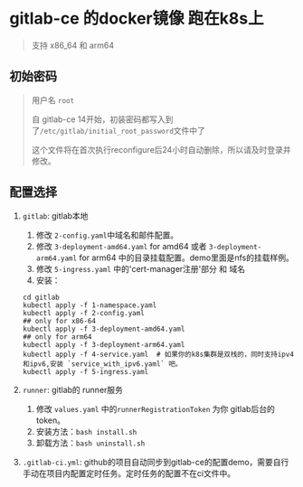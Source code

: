 # gitlab-ce 的docker镜像 跑在k8s上
> 支持 x86_64 和 arm64 
> 

## 初始密码
> 用户名 `root`
> 
> 自 gitlab-ce 14开始，初装密码都写入到了`/etc/gitlab/initial_root_password`文件中了
> 
> 这个文件将在首次执行reconfigure后24小时自动删除，所以请及时登录并修改。
> 
## 配置选择
1. `gitlab`: gitlab本地
   1. 修改 `2-config.yaml`中域名和邮件配置。
   2. 修改 `3-deployment-amd64.yaml` for amd64 或者 `3-deployment-arm64.yaml` for arm64 中的目录挂载配置。demo里面是nfs的挂载样例。
   3. 修改 `5-ingress.yaml` 中的'cert-manager注册'部分 和 域名
   4. 安装：
   ```shell
   cd gitlab
   kubectl apply -f 1-namespace.yaml
   kubectl apply -f 2-config.yaml
   ## only for x86-64  
   kubectl apply -f 3-deployment-amd64.yaml
   ## only for arm64
   kubectl apply -f 3-deployment-arm64.yaml  
   kubectl apply -f 4-service.yaml  # 如果你的k8s集群是双栈的，同时支持ipv4和ipv6,安装 `service_with_ipv6.yaml` 吧。
   kubectl apply -f 5-ingress.yaml
   ```
2. `runner`: gitlab的 runner服务
   1. 修改 `values.yaml` 中的`runnerRegistrationToken` 为你 gitlab后台的token。
   2. 安装方法：`bash install.sh` 
   3. 卸载方法：`bash uninstall.sh`

3. `.gitlab-ci.yml`: github的项目自动同步到gitlab-ce的配置demo，需要自行手动在项目内配置定时任务。定时任务的配置不在ci文件中。